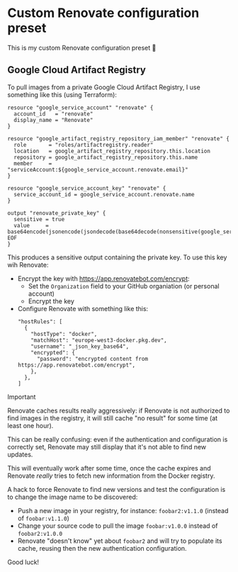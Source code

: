 # Custom Renovate configuration preset

This is my custom Renovate configuration preset :wave:


## Google Cloud Artifact Registry

To pull images from a private Google Cloud Artifact Registry, I use something like this (using Terraform):

```hcl
resource "google_service_account" "renovate" {
  account_id   = "renovate"
  display_name = "Renovate"
}

resource "google_artifact_registry_repository_iam_member" "renovate" {
  role       = "roles/artifactregistry.reader"
  location   = google_artifact_registry_repository.this.location
  repository = google_artifact_registry_repository.this.name
  member     = "serviceAccount:${google_service_account.renovate.email}"
}

resource "google_service_account_key" "renovate" {
  service_account_id = google_service_account.renovate.name
}

output "renovate_private_key" {
  sensitive = true
  value     = base64encode(jsonencode(jsondecode(base64decode(nonsensitive(google_service_account_key.renovate.private_key)))))
EOF
}
```

This produces a sensitive output containing the private key. To use this key wih Renovate:

* Encrypt the key with https://app.renovatebot.com/encrypt:
  * Set the `Organization` field to your GitHub organiation (or personal account)
  * Encrypt the key
* Configure Renovate with something like this:
  ```json5
  "hostRules": [
    {
      "hostType": "docker",
      "matchHost": "europe-west3-docker.pkg.dev",
      "username": "_json_key_base64",
      "encrypted": {
        "password": "encrypted content from https://app.renovatebot.com/encrypt",
      },
    },
  ]
  ```

> [!IMPORTANT]
>
> Renovate caches results really aggressively: if Renovate is not authorized to find images in the registry, it will still cache "no result" for some time (at least one hour).
>
> This can be really confusing: even if the authentication and configuration is correctly set, Renovate may still display that it's not able to find new updates.
>
> This will eventually work after some time, once the cache expires and Renovate *really* tries to fetch new information from the Docker registry.
>
> A hack to force Renovate to find new versions and test the configuration is to change the image name to be discovered:
>
> * Push a new image in your registry, for instance: `foobar2:v1.1.0` (instead of `foobar:v1.1.0`)
> * Change your source code to pull the image `foobar:v1.0.0` instead of `foobar2:v1.0.0`
> * Renovate "doesn't know" yet about `foobar2` and will try to populate its cache, reusing then the new authentication configuration.
>
> Good luck!
